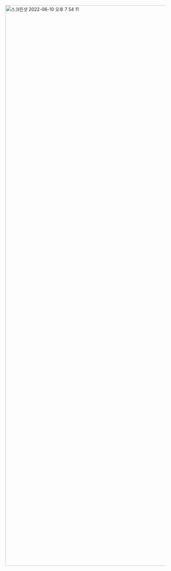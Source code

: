 <img width="1756" alt="스크린샷 2022-06-10 오후 7 54 11" src="https://user-images.githubusercontent.com/48542327/173050390-4b14a6c2-b192-41e7-bcea-db06249ea70f.png">

